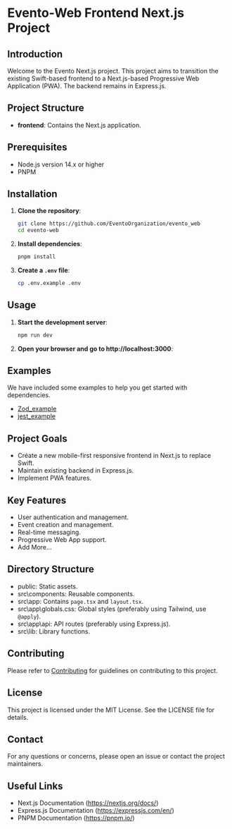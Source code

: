 # Evento-Web Frontend Next.js Project

## Introduction

Welcome to the Evento Next.js project. This project aims to transition the existing Swift-based frontend to a Next.js-based Progressive Web Application (PWA). The backend remains in Express.js.

## Project Structure

- **frontend**: Contains the Next.js application.

## Prerequisites

- Node.js version 14.x or higher
- PNPM

## Installation

1. **Clone the repository**:

   ```sh
   git clone https://github.com/EventoOrganization/evento_web
   cd evento-web
   ```

2. **Install dependencies**:

   ```sh
   pnpm install
   ```

3. **Create a `.env` file**:

   ```sh
   cp .env.example .env
   ```

## Usage

1. **Start the development server**:

   ```sh
   npm run dev
   ```

2. **Open your browser and go to http://localhost:3000**:

## Examples

We have included some examples to help you get started with dependencies.

- [Zod_example](https://github.com/EventoOrganization/evento_web/tree/main/lib/zod-example.ts)
- [jest_example](https://github.com/EventoOrganization/evento_web/tree/main/tests/jest-example.ts)

## Project Goals

- Créate a new mobile-first responsive frontend in Next.js to replace Swift.
- Maintain existing backend in Express.js.
- Implement PWA features.

## Key Features

- User authentication and management.
- Event creation and management.
- Real-time messaging.
- Progressive Web App support.
- Add More...

## Directory Structure

- public\: Static assets.
- src\components: Reusable components.
- src\app: Contains `page.tsx` and `layout.tsx`.
- src\app\globals.css: Global styles (preferably using Tailwind, use `@apply`).
- src\app\api: API routes (preferably using Express.js).
- src\lib: Library functions.

## Contributing

Please refer to [Contributing](CONTRIBUTING.md) for guidelines on contributing to this project.

## License

This project is licensed under the MIT License. See the LICENSE file for details.

## Contact

For any questions or concerns, please open an issue or contact the project maintainers.

## Useful Links

- Next.js Documentation (https://nextjs.org/docs/)
- Express.js Documentation (https://expressjs.com/en/)
- PNPM Documentation (https://pnpm.io/)
